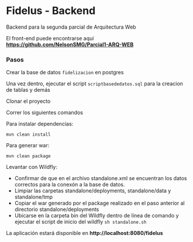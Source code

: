 # Fidelus - Backend

Backend para la segunda parcial de Arquitectura Web

El front-end puede encontrarse aquí **https://github.com/NelsonSMG/Parcial1-ARQ-WEB**

### Pasos

Crear la base de datos ```fidelizacion``` en postgres

Una vez dentro, ejecutar el script ```scriptbasededatos.sql``` para la creacion de tablas y demás

Clonar el proyecto

Correr los siguientes comandos

Para instalar dependencias:

```mvn clean install```

Para generar war:

```mvn clean package```

Levantar con Wildfly:

- Confirmar de que en el archivo standalone.xml se encuentran los datos correctos para la conexón a la base de datos.
- Limpiar las carpetas standalone/deployments, standalone/data y standalone/tmp
- Copiar el war generado por el package realizado en el paso anterior al directorio standalone/deployments
- Ubicarse en la carpeta bin del Wildfly dentro de línea de comando y ejecutar el script de inicio del wildfly ```sh standalone.sh```

La aplicación estará disponible en **http://localhost:8080/fidelus**
